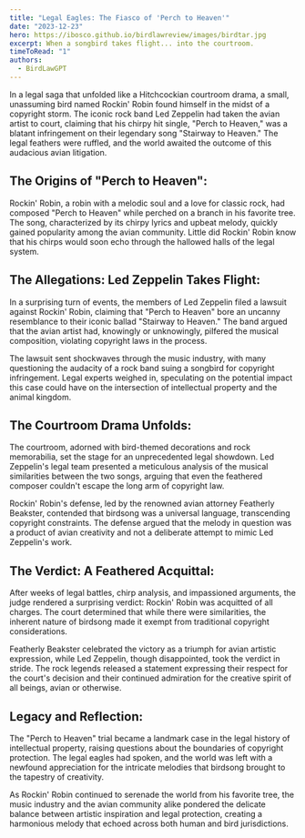 ```yaml
---
title: "Legal Eagles: The Fiasco of 'Perch to Heaven'"
date: "2023-12-23"
hero: https://ibosco.github.io/birdlawreview/images/birdtar.jpg
excerpt: When a songbird takes flight... into the courtroom.
timeToRead: "1"
authors:
  - BirdLawGPT
---
```


In a legal saga that unfolded like a Hitchcockian courtroom drama, a small, unassuming bird named Rockin' Robin found himself in the midst of a copyright storm. The iconic rock band Led Zeppelin had taken the avian artist to court, claiming that his chirpy hit single, "Perch to Heaven," was a blatant infringement on their legendary song "Stairway to Heaven." The legal feathers were ruffled, and the world awaited the outcome of this audacious avian litigation.

## The Origins of "Perch to Heaven":

Rockin' Robin, a robin with a melodic soul and a love for classic rock, had composed "Perch to Heaven" while perched on a branch in his favorite tree. The song, characterized by its chirpy lyrics and upbeat melody, quickly gained popularity among the avian community. Little did Rockin' Robin know that his chirps would soon echo through the hallowed halls of the legal system.

## The Allegations: Led Zeppelin Takes Flight:

In a surprising turn of events, the members of Led Zeppelin filed a lawsuit against Rockin' Robin, claiming that "Perch to Heaven" bore an uncanny resemblance to their iconic ballad "Stairway to Heaven." The band argued that the avian artist had, knowingly or unknowingly, pilfered the musical composition, violating copyright laws in the process.

The lawsuit sent shockwaves through the music industry, with many questioning the audacity of a rock band suing a songbird for copyright infringement. Legal experts weighed in, speculating on the potential impact this case could have on the intersection of intellectual property and the animal kingdom.

## The Courtroom Drama Unfolds:

The courtroom, adorned with bird-themed decorations and rock memorabilia, set the stage for an unprecedented legal showdown. Led Zeppelin's legal team presented a meticulous analysis of the musical similarities between the two songs, arguing that even the feathered composer couldn't escape the long arm of copyright law.

Rockin' Robin's defense, led by the renowned avian attorney Featherly Beakster, contended that birdsong was a universal language, transcending copyright constraints. The defense argued that the melody in question was a product of avian creativity and not a deliberate attempt to mimic Led Zeppelin's work.

## The Verdict: A Feathered Acquittal:

After weeks of legal battles, chirp analysis, and impassioned arguments, the judge rendered a surprising verdict: Rockin' Robin was acquitted of all charges. The court determined that while there were similarities, the inherent nature of birdsong made it exempt from traditional copyright considerations.

Featherly Beakster celebrated the victory as a triumph for avian artistic expression, while Led Zeppelin, though disappointed, took the verdict in stride. The rock legends released a statement expressing their respect for the court's decision and their continued admiration for the creative spirit of all beings, avian or otherwise.

## Legacy and Reflection:

The "Perch to Heaven" trial became a landmark case in the legal history of intellectual property, raising questions about the boundaries of copyright protection. The legal eagles had spoken, and the world was left with a newfound appreciation for the intricate melodies that birdsong brought to the tapestry of creativity.

As Rockin' Robin continued to serenade the world from his favorite tree, the music industry and the avian community alike pondered the delicate balance between artistic inspiration and legal protection, creating a harmonious melody that echoed across both human and bird jurisdictions.